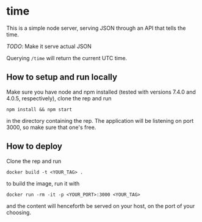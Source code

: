 # time

This is a simple node server, serving JSON through an API that tells the time.

*TODO*: Make it serve actual JSON

Querying `/time` will return the current UTC time.

## How to setup and run locally

Make sure you have node and npm installed (tested with versions 7.4.0 and 4.0.5, respectively), clone the rep and run

```
npm install && npm start
```

in the directory containing the rep. The application will be listening on port 3000, so make sure that one's free.

## How to deploy

Clone the rep and run

```
docker build -t <YOUR_TAG> .
```

to build the image, run it with

```
docker run -rm -it -p <YOUR_PORT>:3000 <YOUR_TAG>
```

and the content will henceforth be served on your host, on the port of your choosing.
